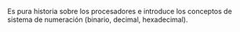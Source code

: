 
Es pura historia sobre los procesadores e introduce los conceptos de sistema de numeración (binario, decimal, hexadecimal). 